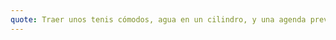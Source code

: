 ```yaml
---
quote: Traer unos tenis cómodos, agua en un cilindro, y una agenda previa para poder asistir a las conferencias que te interesen.
---
```

